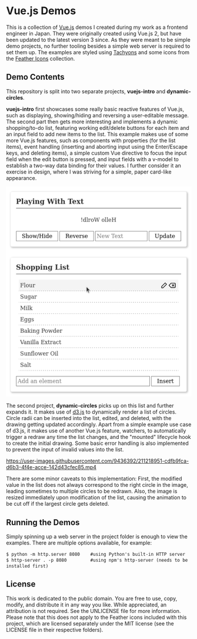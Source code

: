 # Vue.js Demos

This is a collection of [Vue.js](https://vuejs.org/) demos I created during my work as a frontend
engineer in Japan. They were originally created using Vue.js 2, but have been updated to the latest
version 3 since. As they were meant to be simple demo projects, no further tooling besides a simple
web server is required to set them up.
The examples are styled using [Tachyons](https://tachyons.io/) and some icons from the
[Feather Icons](https://feathericons.com/) collection.


## Demo Contents

This repository is split into two separate projects, **vuejs-intro** and **dynamic-circles**.

**vuejs-intro** first showcases some really basic reactive features of Vue.js, such as displaying,
showing/hiding and reversing a user-editable message.
The second part then gets more interesting and implements a dynamic shopping/to-do list, featuring
working edit/delete buttons for each item and an input field to add new items to the list. This
example makes use of some more Vue.js features, such as components with properties (for the list
items), event handling (inserting and aborting input using the Enter/Escape keys, and deleting
items), a simple custom Vue directive to focus the input field when the edit button is pressed,
and input fields with a v-model to establish a two-way data binding for their values. I further
consider it an exercise in design, where I was striving for a simple, paper card-like appearance.

![vuejs-intro screenshot](./intro-screenshot.png)

The second project, **dynamic-circles** picks up on this list and further expands it. It makes use
of [d3.js](https://d3js.org/) to dynamically render a list of circles. Circle radii can be inserted
into the list, edited, and deleted, with the drawing getting updated accordingly. Apart from
a simple example use case of d3.js, it makes use of another Vue.js feature, watchers, to
automatically trigger a redraw any time the list changes, and the "mounted" lifecycle hook to create
the initial drawing. Some basic error handling is also implemented to prevent the input of invalid
values into the list.

https://user-images.githubusercontent.com/9436392/211218951-cdfb9fca-d6b3-4f4e-acce-142d43cfec85.mp4

There are some minor caveats to this implementation: First, the modified value in the list does not
always correspond to the right circle in the image, leading sometimes to multiple circles to be
redrawn. Also, the image is resized immediately upon modification of the list, causing the animation
to be cut off if the largest circle gets deleted.


## Running the Demos

Simply spinning up a web server in the project folder is enough to view the examples.
There are multiple options available, for example:
```
$ python -m http.server 8080    #using Python's built-in HTTP server
$ http-server . -p 8080         #using npm's http-server (needs to be installed first)
```


## License

This work is dedicated to the public domain. You are free to use, copy, modify, and distribute it in
any way you like. While appreciated, an attribution is not required. See the UNLICENSE file for more
information.
Please note that this does not apply to the Feather icons included with this project, which are
licensed separately under the MIT license (see the LICENSE file in their respective folders).
